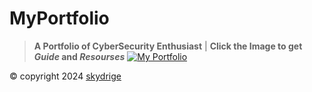 # MyPortfolio
> **A Portfolio of CyberSecurity Enthusiast** | **Click the Image to get _Guide_ and _Resourses_**
[![My Portfolio](https://raw.githubusercontent.com/skydrige/skydrige.github.io/master/Images/MyPortfolio.png "My Portfolio")](https://github.com/skydrige/skydrige.github.io/releases/tag/portfolio)

&copy; copyright 2024 [skydrige](https://github.com/skydrige)
